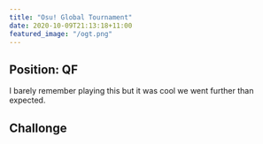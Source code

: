 ```yaml
---
title: "Osu! Global Tournament"
date: 2020-10-09T21:13:18+11:00
featured_image: "/ogt.png"
---
```


Position: QF
----------
<!--more-->
I barely remember playing this but it was cool we went further than expected.

Challonge
--------

